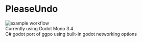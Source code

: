 # PleaseUndo
![example workflow](https://github.com/HeatXD/PleaseUndo/actions/workflows/dotnet.yml/badge.svg) \
Currently using Godot Mono 3.4 \
C# godot port of ggpo using built-in godot networking options


